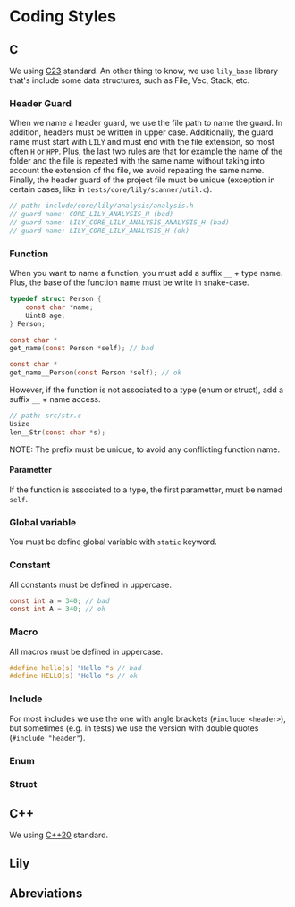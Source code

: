 # Coding Styles

## C

We using [C23](https://en.cppreference.com/w/c/23) standard. An other thing to know, we use `lily_base` library that's include some data structures, such as File, Vec, Stack, etc.

### Header Guard

When we name a header guard, we use the file path to name the guard. In addition, headers must be written in upper case. Additionally, the guard name must start with `LILY` and must end with the file extension, so most often `H` or `HPP`. Plus, the last two rules are that for example the name of the folder and the file is repeated with the same name without taking into account the extension of the file, we avoid repeating the same name. Finally, the header guard of the project file must be unique (exception in certain cases, like in `tests/core/lily/scanner/util.c`).

```c
// path: include/core/lily/analysis/analysis.h
// guard name: CORE_LILY_ANALYSIS_H (bad)
// guard name: LILY_CORE_LILY_ANALYSIS_ANALYSIS_H (bad)
// guard name: LILY_CORE_LILY_ANALYSIS_H (ok)
```

### Function

When you want to name a function, you must add a suffix `__` + type name. Plus, the base of the function name must be write in snake-case.

```c
typedef struct Person {
    const char *name;
    Uint8 age;
} Person;

const char *
get_name(const Person *self); // bad

const char *
get_name__Person(const Person *self); // ok
```

However, if the function is not associated to a type (enum or struct), add a suffix `__` + name access.

```c
// path: src/str.c
Usize
len__Str(const char *s);
```

NOTE: The prefix must be unique, to avoid any conflicting function name.

#### Parametter

If the function is associated to a type, the first parametter, must be named `self`.

### Global variable

You must be define global variable with `static` keyword.

### Constant

All constants must be defined in uppercase.

```c
const int a = 340; // bad
const int A = 340; // ok
```

### Macro

All macros must be defined in uppercase.

```c
#define hello(s) "Hello "s // bad
#define HELLO(s) "Hello "s // ok
```

### Include

For most includes we use the one with angle brackets (`#include <header>`), but sometimes (e.g. in tests) we use the version with double quotes (`#include "header"`).

### Enum

### Struct

## C++

We using [C++20](https://en.cppreference.com/w/cpp/20) standard.

## Lily

## Abreviations
